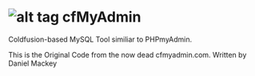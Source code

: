 ![alt tag](https://raw.github.com/webdevsourcerer/cfMyAdmin/master/images/logo.gif)
cfMyAdmin 
=========

Coldfusion-based MySQL Tool similiar to PHPmyAdmin.

This is the Original Code from the now dead cfmyadmin.com.
Written by Daniel Mackey
